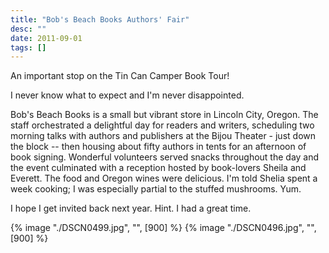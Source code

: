 ```yaml
---
title: "Bob's Beach Books Authors' Fair"
desc: ""
date: 2011-09-01
tags: []
---
```

An important stop on the Tin Can Camper Book Tour!

I never know what to expect and I'm never disappointed.

Bob's Beach Books is a small but vibrant store in Lincoln City, Oregon. The staff orchestrated a delightful day for readers and writers, scheduling two morning talks with authors and publishers at the Bijou Theater - just down the block -- then housing about fifty authors in tents for an afternoon of book signing. Wonderful volunteers served snacks throughout the day and the event culminated with a reception hosted by book-lovers Sheila and Everett. The food and Oregon wines were delicious. I'm told Shelia spent a week cooking; I was especially partial to the stuffed mushrooms. Yum.

I hope I get invited back next year. Hint. I had a great time.

{% image "./DSCN0499.jpg", "", [900] %} {% image "./DSCN0496.jpg", "", [900] %}

